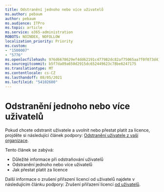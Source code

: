 ```yaml
---
title: Odstranění jednoho nebo více uživatelů
ms.author: pebaum
author: pebaum
ms.audience: ITPro
ms.topic: article
ms.service: o365-administration
ROBOTS: NOINDEX, NOFOLLOW
localization_priority: Priority
ms.custom:
- "1500007"
- "5776"
ms.openlocfilehash: 976d6678629ef4dd62191c477982dc82af75065aa7f0f073d41dd6f718fdd040
ms.sourcegitcommit: b5f7da89a650d2915dc652449623c78be6247175
ms.translationtype: MT
ms.contentlocale: cs-CZ
ms.lasthandoff: 08/05/2021
ms.locfileid: "54102600"
---
```

# <a name="delete-one-or-more-users"></a>Odstranění jednoho nebo více uživatelů

Pokud chcete odstranit uživatele a uvolnit nebo přestat platit za licence, projděte si následující článek podpory:  [Odstranění uživatele z vaší organizace](https://docs.microsoft.com/microsoft-365/admin/add-users/delete-a-user?view=o365-worldwide).

Tento článek se zabývá:

- Důležité informace při odstraňování uživatelů
- Odstranění jednoho nebo více uživatelů
- Jak přestat platit za licence

Další informace o zrušení přiřazení licencí od uživatelů najdete v následujícím článku podpory: Zrušení přiřazení licencí [od uživatelů](https://docs.microsoft.com/microsoft-365/admin/manage/remove-licenses-from-users?view=o365-worldwide).